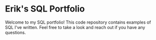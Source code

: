 # Erik's SQL Portfolio
Welcome to my SQL portfolio! This code repository contains examples of SQL I've written. Feel free to take a look and reach out if you have any questions. 
